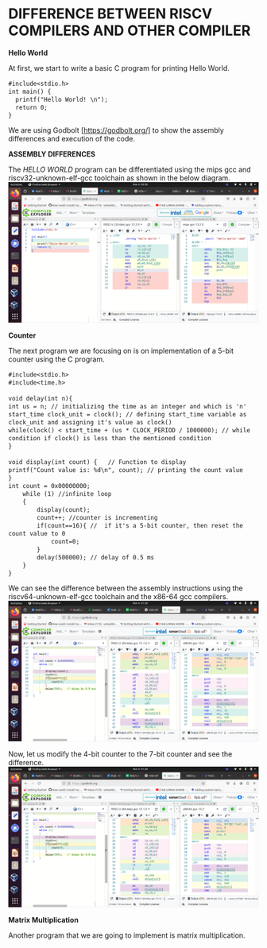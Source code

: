 # DIFFERENCE BETWEEN RISCV COMPILERS AND OTHER COMPILER

**Hello World**

At first, we start to write a basic C program for printing Hello World.

```
#include<stdio.h>
int main() {
  printf("Hello World! \n");
  return 0;
}
```
We are using Godbolt [https://godbolt.org/] to show the assembly differences and execution of the code.

**ASSEMBLY DIFFERENCES**

The *HELLO WORLD* program can be differentiated using the mips gcc and riscv32-unknown-elf-gcc toolchain as shown in the below diagram.
![image](/week1/helloworld.png)

**Counter**

The next program we are focusing on is on implementation of a 5-bit counter using the C program.
```
#include<stdio.h>
#include<time.h>

void delay(int n){
int us = n; // initializing the time as an integer and which is 'n'
start_time clock_unit = clock(); // defining start_time variable as clock_unit and assigning it's value as clock()
while(clock() < start_time + (us * CLOCK_PERIOD / 1000000); // while condition if clock() is less than the mentioned condition
}

void display(int count) {   // Function to display
printf("Count value is: %d\n", count); // printing the count value
}
int count = 0x00000000;
	while (1) //infinite loop
	{
		display(count);
		count++; //counter is incrementing
        if(count==16){ //  if it's a 5-bit counter, then reset the count value to 0
            count=0; 
        }
		delay(500000); // delay of 0.5 ms
	}
}
```
We can see the difference between the assembly instructions using the riscv64-unknown-elf-gcc toolchain and the x86-64 gcc compilers.
![image](/week1/4_bit_counter.png)

Now, let us modify the 4-bit counter to the 7-bit counter and see the difference.
![image2](/week1/7_bit_counter.png)

**Matrix Multiplication**

Another program that we are going to implement is matrix multiplication.



